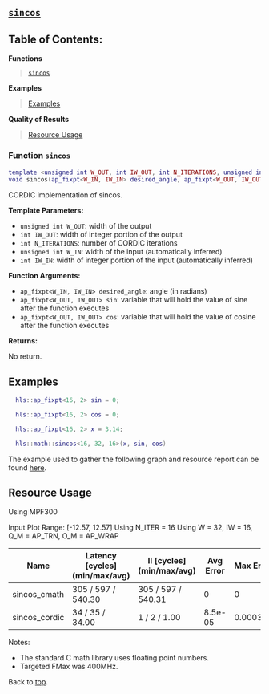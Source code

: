 ## [`sincos`](../../include/hls_sincos.hpp)

## Table of Contents:

**Functions**

> [`sincos`](#function-sincos)

**Examples**

> [Examples](#examples)

**Quality of Results**

> [Resource Usage](#resource-usage)


### Function `sincos`
~~~lua
template <unsigned int W_OUT, int IW_OUT, int N_ITERATIONS, unsigned int W_IN, int IW_IN>
void sincos(ap_fixpt<W_IN, IW_IN> desired_angle, ap_fixpt<W_OUT, IW_OUT> sin, ap_fixpt<W_OUT, IW_OUT> cos)
~~~

CORDIC implementation of sincos.

**Template Parameters:**

- `unsigned int W_OUT`: width of the output
- `int IW_OUT`: width of integer portion of the output
- `int N_ITERATIONS`: number of CORDIC iterations
- `unsigned int W_IN`: width of the input (automatically inferred)
- `int IW_IN`: width of integer portion of the input (automatically inferred)

**Function Arguments:**

- `ap_fixpt<W_IN, IW_IN> desired_angle`: angle (in radians)
- `ap_fixpt<W_OUT, IW_OUT> sin`: variable that will hold the value of sine after the function executes
- `ap_fixpt<W_OUT, IW_OUT> cos`: variable that will hold the value of cosine after the function executes

**Returns:**

No return.
## Examples

~~~lua
  hls::ap_fixpt<16, 2> sin = 0;

  hls::ap_fixpt<16, 2> cos = 0; 

  hls::ap_fixpt<16, 2> x = 3.14; 

  hls::math::sincos<16, 32, 16>(x, sin, cos) 

~~~

The example used to gather the following graph and resource report can be found [here](../../examples/simple/sincos).

## Resource Usage

Using MPF300

Input Plot Range: [-12.57, 12.57]
Using N_ITER = 16
Using W = 32, IW = 16, Q_M = AP_TRN, O_M = AP_WRAP

| Name          | Latency [cycles] (min/max/avg)   | II [cycles] (min/max/avg)   |   Avg Error |   Max Error |   LUTs |   DFFs |   DSPs |   LSRAM |   uSRAM | Estimated Frequency   |
|---------------|----------------------------------|-----------------------------|-------------|-------------|--------|--------|--------|---------|---------|-----------------------|
| sincos_cmath  | 305 / 597 / 540.30               | 305 / 597 / 540.31          |     0       |    0        |  51963 |  34254 |     29 |       5 |      27 | 133.440 MHz           |
| sincos_cordic | 34 / 35 / 34.00                  | 1 / 2 / 1.00                |     8.5e-05 |    0.000302 |   1558 |   3466 |      3 |       0 |       0 | 519.211 MHz           |

Notes:
- The standard C math library uses floating point numbers.
- Targeted FMax was 400MHz.


Back to [top](#).